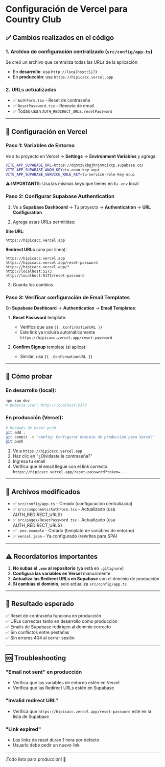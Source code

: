 # Configuración de Vercel para Country Club

## ✅ Cambios realizados en el código

### 1. **Archivo de configuración centralizado** (`src/config/app.ts`)
Se creó un archivo que centraliza todas las URLs de la aplicación:
- En **desarrollo**: usa `http://localhost:5173`
- En **producción**: usa `https://hipicacc.vercel.app`

### 2. **URLs actualizadas**
- ✅ `AuthForm.tsx` - Reset de contraseña
- ✅ `ResetPassword.tsx` - Reenvío de email
- ✅ Todas usan `AUTH_REDIRECT_URLS.resetPassword`

---

## 🚀 Configuración en Vercel

### Paso 1: Variables de Entorno

Ve a tu proyecto en Vercel → **Settings** → **Environment Variables** y agrega:

```bash
VITE_APP_SUPABASE_URL=https://dqhtzvkbgjhnjnmcixcp.supabase.co/
VITE_APP_SUPABASE_ANON_KEY=tu-anon-key-aqui
VITE_APP_SUPABASE_SERVICE_ROLE_KEY=tu-service-role-key-aqui
```

⚠️ **IMPORTANTE**: Usa las mismas keys que tienes en tu `.env` local

### Paso 2: Configurar Supabase Authentication

1. Ve a **Supabase Dashboard** → Tu proyecto → **Authentication** → **URL Configuration**

2. Agrega estas URLs permitidas:

**Site URL**:
```
https://hipicacc.vercel.app
```

**Redirect URLs** (una por línea):
```
https://hipicacc.vercel.app
https://hipicacc.vercel.app/reset-password
https://hipicacc.vercel.app/*
http://localhost:5173
http://localhost:5173/reset-password
```

3. Guarda los cambios

### Paso 3: Verificar configuración de Email Templates

En **Supabase Dashboard** → **Authentication** → **Email Templates**:

1. **Reset Password** template:
   - Verifica que use `{{ .ConfirmationURL }}` 
   - Este link ya incluirá automáticamente `https://hipicacc.vercel.app/reset-password`

2. **Confirm Signup** template (si aplica):
   - Similar, usa `{{ .ConfirmationURL }}`

---

## 🧪 Cómo probar

### En desarrollo (local):
```bash
npm run dev
# Debería usar: http://localhost:5173
```

### En producción (Vercel):
```bash
# Después de hacer push
git add .
git commit -m "config: Configurar dominio de producción para Vercel"
git push
```

1. Ve a `https://hipicacc.vercel.app`
2. Haz clic en "¿Olvidaste la contraseña?"
3. Ingresa tu email
4. Verifica que el email llegue con el link correcto: `https://hipicacc.vercel.app/reset-password?token=...`

---

## 📝 Archivos modificados

- ✅ `src/config/app.ts` - Creado (configuración centralizada)
- ✅ `src/components/AuthForm.tsx` - Actualizado (usa AUTH_REDIRECT_URLS)
- ✅ `src/pages/ResetPassword.tsx` - Actualizado (usa AUTH_REDIRECT_URLS)
- ✅ `.env.example` - Creado (template de variables de entorno)
- ✅ `vercel.json` - Ya configurado (rewrites para SPA)

---

## ⚠️ Recordatorios importantes

1. **No subas el `.env` al repositorio** (ya está en `.gitignore`)
2. **Configura las variables en Vercel** manualmente
3. **Actualiza las Redirect URLs en Supabase** con el dominio de producción
4. **Si cambias el dominio**, solo actualiza `src/config/app.ts`

---

## 🎯 Resultado esperado

✅ Reset de contraseña funciona en producción  
✅ URLs correctas tanto en desarrollo como producción  
✅ Emails de Supabase redirigen al dominio correcto  
✅ Sin conflictos entre pestañas  
✅ Sin errores 404 al cerrar sesión

---

## 🆘 Troubleshooting

### "Email not sent" en producción
- Verifica que las variables de entorno estén en Vercel
- Verifica que las Redirect URLs estén en Supabase

### "Invalid redirect URL"
- Verifica que `https://hipicacc.vercel.app/reset-password` esté en la lista de Supabase

### "Link expired"
- Los links de reset duran 1 hora por defecto
- Usuario debe pedir un nuevo link

---

¡Todo listo para producción! 🚀
